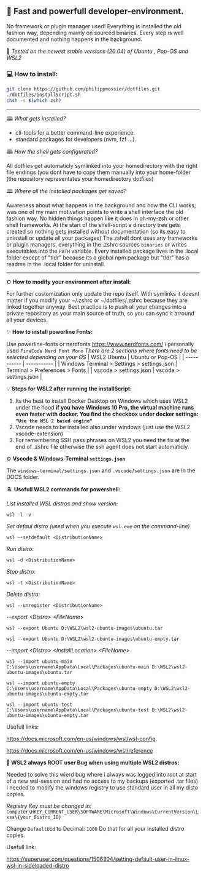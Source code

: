 ## 🚀 Fast and powerfull developer-environment.

No framework or plugin manager used! Everything is installed the old fashion way, depending mainly on sourced binaries. Every step is well documented and nothing happens in the background.

🧪 *Tested on the newest stable versions (20.04) of Ubuntu , Pop-OS and WSL2*

### 💻 How to install:

```bash
git clone https://github.com/philippmossier/dotfiles.git
./dotfiles/installScript.sh
chsh -s $(which zsh)
```

*******************************************************************************

🕮 *What gets installed?*
- cli-tools for a better command-line experience.
- standard packages for developers (nvm, fzf ...).


🕮 *How the shell gets configurated?*

All dotfiles get automaticly symlinked into your homedirectory with the right file endings (you dont have to copy them manually into your home-folder (the repository representates your homedirectory dotfiles)

🕮 *Where all the installed packages get saved?*

Awareness about what happens in the background and how the CLI works, was one of my main motivation points to write a shell interface the old fashion way. No hidden things happen like it does in oh-my-zsh or other shell frameworks.
At the start of the shell-script a directory tree gets created so nothing gets installed without documentation (so its easy to uninstall or update all your packages)
The zshell dont uses any frameworks or plugin managers, everything in the .zshrc sources `binaries` or writes executables into the `PATH` variable.
Every installed package lives in the .local folder except of "tldr" because its a global npm package but "tldr" has a readme in the .local folder for uninstall.

*******************************************************************************

⚙️ **How to modify your environment after install:**

For further customization only update the repo itself. With symlinks it doesnt matter if you modify your ~/.zshrc or ~/dotfiles/.zshrc because they are linked together anyway.
Best practice is to push all your changes into a private repository as your main source of truth, so you can sync it arround all your devices.


✨ **How to install powerline Fonts:**

Use powerline-fonts or nerdfonts https://www.nerdfonts.com/ i personally used `FiraCode Nerd Font Mono`
*There are 2 sections where fonts need to be selected depending on your OS*
| WSL2 Ubuntu | Ubuntu or Pop-OS |
| ----------- | ----------- |
| Windows Terminal > Settings > settings.json | Terminal > Preferences > Fonts |
| vscode > settings.json | vscode > settings.json |


💡 **Steps for WSL2 after running the installScript:**

1. Its the best to install Docker Desktop on Windows which uses WSL2 under the hood 
  **if you have Windows 10 Pro, the virtual machine runs even faster with docker.
  You find the checkbox under docker settings: `"Use the WSL 2 based engine"`**
2. Vscode needs to be installed also under windows (just use the WSL2 vscode-extension)
3. For remembering SSH pass phrases on WSL2 you need the fix at the end of .zshrc file otherwise the ssh agent does not start automaticly.

⚙️ **Vscode & Windows-Terminal `settings.json`**

The `windows-terminal/settings.json` and `.vscode/settings.json` are in the DOCS folder.

🏝️ **Usefull WSL2 commands for powershell:**

*List installed WSL distros and show version:*
```
wsl -l -v
```

*Set defaul distro (used when you execute `wsl.exe` on the command-line)*
```
wsl --setdefault <DistributionName>
```

*Run distro:*
```
wsl -d <DistributionName>
```

*Stop distro:*
```
wsl -t <DistributionName>
```

*Delete distro:*
```
wsl --unregister <DistributionName>
```

*--export \<Distro> \<FileName>*
```
wsl --export Ubuntu D:\WSL2\wsl2-ubuntu-images\ubuntu.tar
```

```
wsl --export Ubuntu D:\WSL2\wsl2-ubuntu-images\ubuntu-empty.tar
```

*--import \<Distro> \<InstallLocation> \<FileName>*
```
wsl --import ubuntu-main C:\Users\username\AppData\Local\Packages\ubuntu-main D:\WSL2\wsl2-ubuntu-images\ubuntu.tar
```

```
wsl --import ubuntu-empty C:\Users\username\AppData\Local\Packages\ubuntu-empty D:\WSL2\wsl2-ubuntu-images\ubuntu-empty.tar
```

```
wsl --import ubuntu-test C:\Users\username\AppData\Local\Packages\ubuntu-test D:\WSL2\wsl2-ubuntu-images\ubuntu-empty.tar
```

Usefull links:

https://docs.microsoft.com/en-us/windows/wsl/wsl-config

https://docs.microsoft.com/en-us/windows/wsl/reference


**🐛 WSL2 always ROOT user Bug when using multiple WSL2 distros:**

Needed to solve this wierd bug where i always was logged into root at start of a new wsl-session
and had no access to my backups (exported .tar files)
I needed to modify the windows registry to use standard user in all my disto copies.

*Registry Key must be changed in:*
`Computer\HKEY_CURRENT_USER\SOFTWARE\Microsoft\Windows\CurrentVersion\Lxss\{your_Distro_ID}`

Change `DefaultUid` to Decimal: `1000`
Do that for all your installed distro copies.

Usefull link:

https://superuser.com/questions/1506304/setting-default-user-in-linux-wsl-in-sideloaded-distro
